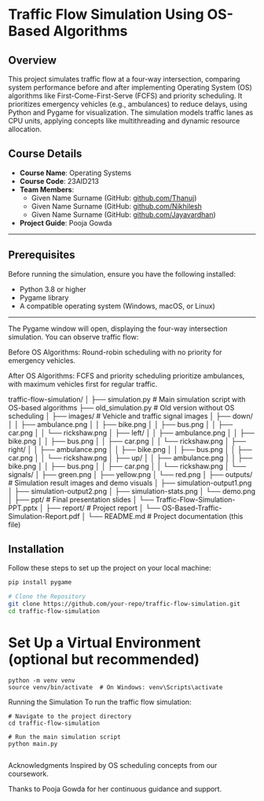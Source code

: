 # Traffic Flow Simulation Using OS-Based Algorithms

## Overview
This project simulates traffic flow at a four-way intersection, comparing system performance before and after implementing Operating System (OS) algorithms like First-Come-First-Serve (FCFS) and priority scheduling. It prioritizes emergency vehicles (e.g., ambulances) to reduce delays, using Python and Pygame for visualization. The simulation models traffic lanes as CPU units, applying concepts like multithreading and dynamic resource allocation.

## Course Details
- **Course Name**: Operating Systems  
- **Course Code**: 23AID213  
- **Team Members**:
  - Given Name Surname (GitHub: [github.com/Thanuj](https://github.com/ThanujMaligi))
  - Given Name Surname (GitHub: [github.com/Nikhilesh](https://github.com/mikey9029)
  - Given Name Surname (GitHub: [github.com/Jayavardhan](https://github.com/JAYYYYYYYYYYYYYYYYYYYYYYYYYY))
- **Project Guide**: Pooja Gowda

---

## Prerequisites
Before running the simulation, ensure you have the following installed:
- Python 3.8 or higher
- Pygame library
- A compatible operating system (Windows, macOS, or Linux)

---


The Pygame window will open, displaying the four-way intersection simulation. You can observe traffic flow:

Before OS Algorithms: Round-robin scheduling with no priority for emergency vehicles.

After OS Algorithms: FCFS and priority scheduling prioritize ambulances, with maximum vehicles first for regular traffic.



traffic-flow-simulation/
│
├── simulation.py                  # Main simulation script with OS-based algorithms
├── old_simulation.py              # Old version without OS scheduling
│
├── images/                        # Vehicle and traffic signal images
│   ├── down/
│   │   ├── ambulance.png
│   │   ├── bike.png
│   │   ├── bus.png
│   │   ├── car.png
│   │   └── rickshaw.png
│   ├── left/
│   │   ├── ambulance.png
│   │   ├── bike.png
│   │   ├── bus.png
│   │   ├── car.png
│   │   └── rickshaw.png
│   ├── right/
│   │   ├── ambulance.png
│   │   ├── bike.png
│   │   ├── bus.png
│   │   ├── car.png
│   │   └── rickshaw.png
│   ├── up/
│   │   ├── ambulance.png
│   │   ├── bike.png
│   │   ├── bus.png
│   │   ├── car.png
│   │   └── rickshaw.png
│   └── signals/
│       ├── green.png
│       ├── yellow.png
│       └── red.png
│
├── outputs/                       # Simulation result images and demo visuals
│   ├── simulation-output1.png
│   ├── simulation-output2.png
│   ├── simulation-stats.png
│   └── demo.png
│
├── ppt/                           # Final presentation slides
│   └── Traffic-Flow-Simulation-PPT.pptx
│
├── report/                        # Project report
│   └── OS-Based-Traffic-Simulation-Report.pdf
│
└── README.md                      # Project documentation (this file)






## Installation

Follow these steps to set up the project on your local machine:

```bash
pip install pygame
```

```bash
# Clone the Repository
git clone https://github.com/your-repo/traffic-flow-simulation.git
cd traffic-flow-simulation
```



# Set Up a Virtual Environment (optional but recommended)
```
python -m venv venv
source venv/bin/activate  # On Windows: venv\Scripts\activate
```



Running the Simulation
To run the traffic flow simulation:
```
# Navigate to the project directory
cd traffic-flow-simulation

# Run the main simulation script
python main.py


```

Acknowledgments
Inspired by OS scheduling concepts from our coursework.

Thanks to Pooja Gowda for her continuous guidance and support.
